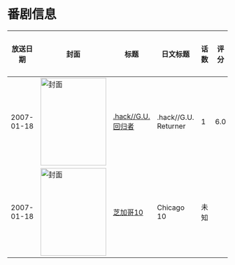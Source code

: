 # 番剧信息

|放送日期|封面|标题|日文标题|话数|评分|评分人数|
|---|---|---|---|---|---|---|
|2007-01-18|<img src="//lain.bgm.tv/pic/cover/c/31/de/68953_18id1.jpg" alt="封面" style="width:150px;height:200px;object-fit:cover;">|[.hack//G.U.回归者](https://bangumi.tv/subject/68953)|.hack//G.U. Returner|1|6.0|54人评分|
|2007-01-18|<img src="//lain.bgm.tv/pic/cover/c/45/94/486369_b4pPf.jpg" alt="封面" style="width:150px;height:200px;object-fit:cover;">|[芝加哥10](https://bangumi.tv/subject/486369)|Chicago 10|未知|||
